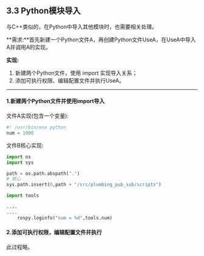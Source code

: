 ## 3.3 Python模块导入

与C++类似的，在Python中导入其他模块时，也需要相关处理。

**需求:**首先新建一个Python文件A，再创建Python文件UseA，在UseA中导入A并调用A的实现。

**实现:**

1. 新建两个Python文件，使用 import 实现导入关系；
2. 添加可执行权限、编辑配置文件并执行UseA。

---

#### 1.新建两个Python文件并使用import导入

文件A实现\(包含一个变量\):

```py
#! /usr/bin/env python
num = 1000
```

文件B核心实现:

```py
import os
import sys

path = os.path.abspath(".")
# 核心
sys.path.insert(0,path + "/src/plumbing_pub_sub/scripts")

import tools

....
....
    rospy.loginfo("num = %d",tools.num)
```

#### 2.添加可执行权限，编辑配置文件并执行

此过程略。

